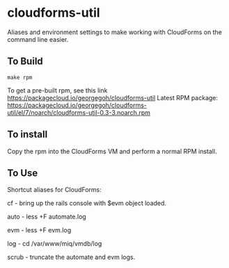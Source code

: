 # cloudforms-util

Aliases and environment settings to make working with CloudForms on the command line easier.

## To Build

    make rpm

To get a pre-built rpm, see this link https://packagecloud.io/georgegoh/cloudforms-util
Latest RPM package: https://packagecloud.io/georgegoh/cloudforms-util/el/7/noarch/cloudforms-util-0.3-3.noarch.rpm

## To install

Copy the rpm into the CloudForms VM and perform a normal RPM install.

## To Use

Shortcut aliases for CloudForms:

   cf    - bring up the rails console with $evm object loaded.
   
   auto  - less +F automate.log
   
   evm   - less +F evm.log
   
   log   - cd /var/www/miq/vmdb/log
   
   scrub - truncate the automate and evm logs.
